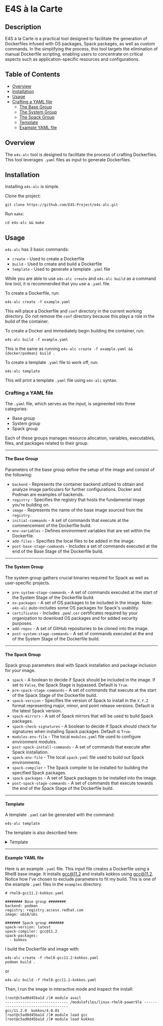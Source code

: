 # E4S à la Carte

## Description

E4S à la Carte is a practical tool designed to facilitate the generation of Dockerfiles infused with OS packages, Spack packages, as well as custom commands. In the simplifying the process, this tool targets the elimination of manual Dockerfile scripting, enabling users to concentrate on critical aspects such as application-specific resources and configurations. 

## Table of Contents

- [Overview](##Overview)
- [Installation](#Installation)
- [Usage](#Usage)
- [Crafting a YAML file](#Crafting-a-YAML-file)
    - [The Base Group](#The-Base-Group)
    - [The System Group](#The-System-Group)
    - [The Spack Group](#The-Spack-Group)
    - [Template](#Template)
    - [Example YAML file](#Example-YAML-file)

## Overview

The `e4s-alc` tool is designed to facilitate the process of crafting Dockerfiles. This tool leverages `.yaml` files as input to generate Dockerfiles.

## Installation

Installing `e4s-alc` is simple.

Clone the project:
```
git clone https://github.com/E4S-Project/e4s-alc.git
```

Run `make`:
```
cd e4s-alc && make
```

## Usage

`e4s-alc` has 3 basic commands:
* `create` - Used to create a Dockerfile
* `build` - Used to create and build a Dockerfile
* `template` - Used to generate a template `.yaml` file

While you are able to use `e4s-alc create` and `e4s-alc build` as a command line tool, it is recommended that you use a `.yaml` file.

To create a Dockerfile, run:
```
e4s-alc create -f example.yaml
```

This will place a Dockerfile and `conf` directory in the current working directory. Do not remove the `conf` directory because this plays a role in the build of the container.

To create a Docker and immediately begin building the container, run:
```
e4s-alc build -f example.yaml
```

This is the same as running `e4s-alc create -f example.yaml && {docker/podman} build .`

To create a template `.yaml` file to work off, run:
```
e4s-alc template
```

This will print a template `.yaml` file using `e4s-alc` syntax.

### Crafting a YAML file

The `.yaml` file, which serves as the input, is segmented into three categories: 
* Base group
* System group
* Spack group

Each of these groups manages resource allocation, variables, executables, files, and packages related to their group.

--------
#### The Base Group

Parameters of the base group define the setup of the image and consist of the following: 
* `backend` - Represents the container backend utilized to obtain and analyze image particulars for further configurations. Docker and Podman are examples of backends.
* `registry` - Specifies the registry that hosts the fundamental image you're building on.
* `image` - Represents the name of the base image sourced from the `registry`.
* `initial-commands` - A set of commands that execute at the commencement of the Dockerfile build.
* `env-variables` - Defines environment variables that are set within the Dockerfile. 
* `add-files` - Specifies the local files to be added in the image.
* `post-base-stage-commands` - Includes a set of commands executed at the end of the Base Stage of the Dockerfile build.

--------
#### The System Group

The system group gathers crucial binaries required for Spack as well as user-specific projects.
* `pre-system-stage-commands` - A set of commands executed at the start of the System Stage of the Dockerfile build.
* `os-packages` - A set of OS packages to be included in the image. Note: `e4s-alc` auto-includes some OS packages for Spack's usability.
* `certificates` - Includes `.pem`/`.cer` certificates required by your organization to download OS packages and for added security purposes.
* `add-repos` - A set of GitHub repositories to be cloned into the image.
* `post-system-stage-commands` - A set of commands executed at the end of the System Stage of the Dockerfile build.

--------
#### The Spack Group

Spack group parameters deal with Spack installation and package inclusion for your image.
* `spack` - A boolean to decide if Spack should be included in the image. If set to `False`, the Spack Stage is bypassed. Default is `True`.
* `pre-spack-stage-commands` - A set of commands that execute at the start of the Spack Stage of the Dockerfile build.
* `spack-version` - Specifies the version of Spack to install in the `X.Y.Z` format representing major, minor, and point release versions. Default is the latest Spack version.
* `spack-mirrors` - A set of Spack mirrors that will be used to build Spack packages.
* `spack-check-signatures` - A boolean to decide if Spack should check for signatures when installing Spack packages. Default is `True`.
* `modules-env-file` - The local `modules.yaml` file used to configure environment modules.
* `post-spack-install-commands` - A set of commands that execute after Spack installation.
* `spack-env-file` - The local `spack.yaml` file used to build out Spack environments.
* `spack-compiler` - The Spack compiler to be installed for building the specified Spack packages.
* `spack-packages` - A set of Spack packages to be installed into the image.
* `post-spack-stage-commands` - A set of commands that execute towards the end of the Spack Stage of the Dockerfile build.

--------
#### Template

A template `.yaml` can be generated with the command:
```
e4s-alc template
```

The template is also described here:

<details>
  <summary>Template</summary>

   ```
   ######## Base group ########
   backend:
   registry:
   image:
   
   initial-commands:
     -
   
   env-variables: 
     -
   
   add-files: 
     -
   
   post-base-stage-commands:
     -
   
   ######## System group ########
   pre-system-stage-commands: 
     -
   
   certificates:
     -
   
   os-packages: 
     -
   
   post-system-stage-commands: 
     -
   
   ####### Spack group #######
   spack: True
   
   pre-spack-stage-commands:
     -
   
   spack-version:
   spack-mirrors:
     -

   spack-check-signature: True
   modules-env-file:
   post-spack-install-commands: 
     -
   
   spack-env-file:
   spack-compiler:
   spack-packages: 
     -
   
   post-spack-stage-commands: 
     -
   ```
</details>

--------
#### Example YAML file

Here is an example `.yaml` file. This input file creates a Dockerfile using a Rhel8 base image. It installs gcc@11.2 and installs kokkos using gcc@11.2. Notice how I've chosen to exclude parameters to fit my build. This is one of the example `.yaml` files in the `examples` directory.

```
# rhel8-gcc11.2-kokkos.yaml

######## Base group ########
backend: podman
registry: registry.access.redhat.com
image: ubi8/ubi

####### Spack group #######
spack-version: latest
spack-compiler: gcc@11.2
spack-packages:
  - kokkos
```

I build the Dockerfile and image with:

```
e4s-alc create -f rhel8-gcc11.2-kokkos.yaml
podman build .
``` 

or

```
e4s-alc build -f rhel8-gcc11.2-kokkos.yaml
```

Then, I run the image in interactive mode and inspect the install:

```
[root@c5ad0d45ba1d /]# module avail
----------------------------- /modulefiles/linux-rhel8-power9le -----------------------------------
gcc/11.2.0  kokkos/4.0.01  
[root@c5ad0d45ba1d /]# module load gcc
[root@c5ad0d45ba1d /]# module load kokkos
```
